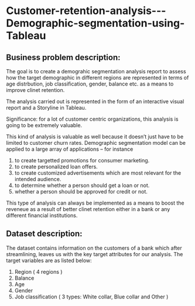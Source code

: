 # Customer-retention-analysis---Demographic-segmentation-using-Tableau


## Business problem description:
The goal is to create a demograhic segmentation analysis report to assess how the target demographic in different regions are represented in terms of age distrbution, job classification, gender, balance etc. as a means to improve clinet retention.

The analysis carried out is represented in the form of an interactive visual report and a Storyline in Tableau.

Significance: for a lot of customer centric organizations, this analysis is going to be extremely valuable.

This kind of analysis is valuable as well because it doesn’t just have to be limited to customer churn rates. Demographic segmentation model can be applied to a large array of applications – for instance
1. to create targetted promotions for consumer marketing.
2. to create personalized loan offers.
3. to create customized advertisements which are most relevant for the intended audience. 
4. to determine whether a person should get a loan or not.
5. whether a person should be approved for credit or not.

This type of analysis can always be implemented as a means to boost the reveneue as a result of better clinet retention either in a bank or any different financial institutions.


## Dataset description: 

The dataset contains information on the customers of a bank which after streamlining, leaves us with the key target attributes for our analysis. The target variables are as listed below:

1. Region ( 4 regions )
2. Balance 
3. Age 
4. Gender
5. Job classification ( 3 types: White collar, Blue collar and Other )
